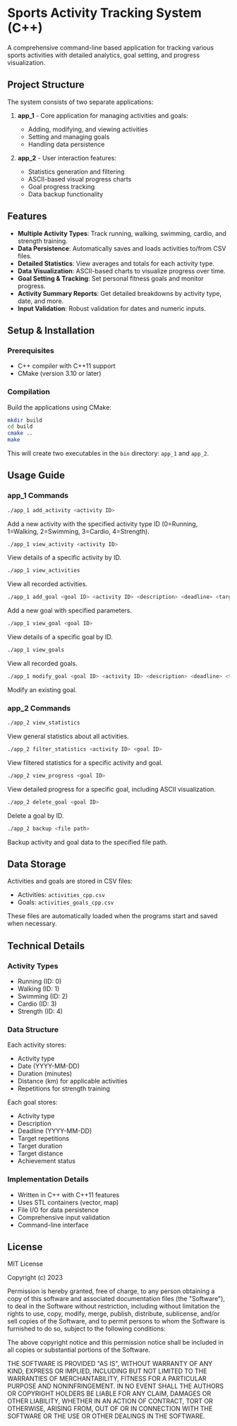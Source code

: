 # Sports Activity Tracking System (C++)

A comprehensive command-line based application for tracking various sports activities with detailed analytics, goal setting, and progress visualization.

## Project Structure

The system consists of two separate applications:

1. **app_1** - Core application for managing activities and goals:
   - Adding, modifying, and viewing activities
   - Setting and managing goals
   - Handling data persistence

2. **app_2** - User interaction features:
   - Statistics generation and filtering
   - ASCII-based visual progress charts
   - Goal progress tracking
   - Data backup functionality

## Features

- **Multiple Activity Types**: Track running, walking, swimming, cardio, and strength training.
- **Data Persistence**: Automatically saves and loads activities to/from CSV files.
- **Detailed Statistics**: View averages and totals for each activity type.
- **Data Visualization**: ASCII-based charts to visualize progress over time.
- **Goal Setting & Tracking**: Set personal fitness goals and monitor progress.
- **Activity Summary Reports**: Get detailed breakdowns by activity type, date, and more.
- **Input Validation**: Robust validation for dates and numeric inputs.

## Setup & Installation

### Prerequisites
- C++ compiler with C++11 support
- CMake (version 3.10 or later)

### Compilation
Build the applications using CMake:

```bash
mkdir build
cd build
cmake ..
make
```

This will create two executables in the `bin` directory: `app_1` and `app_2`.

## Usage Guide

### app_1 Commands

```bash
./app_1 add_activity <activity ID>
```
Add a new activity with the specified activity type ID (0=Running, 1=Walking, 2=Swimming, 3=Cardio, 4=Strength).

```bash
./app_1 view_activity <activity ID>
```
View details of a specific activity by ID.

```bash
./app_1 view_activities
```
View all recorded activities.

```bash
./app_1 add_goal <goal ID> <activity ID> <description> <deadline> <target repetitions> <target duration> <target distance>
```
Add a new goal with specified parameters.

```bash
./app_1 view_goal <goal ID>
```
View details of a specific goal by ID.

```bash
./app_1 view_goals
```
View all recorded goals.

```bash
./app_1 modify_goal <goal ID> <activity ID> <description> <deadline> <target repetitions> <target duration> <target distance>
```
Modify an existing goal.

### app_2 Commands

```bash
./app_2 view_statistics
```
View general statistics about all activities.

```bash
./app_2 filter_statistics <activity ID> <goal ID>
```
View filtered statistics for a specific activity and goal.

```bash
./app_2 view_progress <goal ID>
```
View detailed progress for a specific goal, including ASCII visualization.

```bash
./app_2 delete_goal <goal ID>
```
Delete a goal by ID.

```bash
./app_2 backup <file path>
```
Backup activity and goal data to the specified file path.

## Data Storage

Activities and goals are stored in CSV files:
- Activities: `activities_cpp.csv`
- Goals: `activities_goals_cpp.csv`

These files are automatically loaded when the programs start and saved when necessary.

## Technical Details

### Activity Types
- Running (ID: 0)
- Walking (ID: 1)
- Swimming (ID: 2)
- Cardio (ID: 3)
- Strength (ID: 4)

### Data Structure
Each activity stores:
- Activity type
- Date (YYYY-MM-DD)
- Duration (minutes)
- Distance (km) for applicable activities
- Repetitions for strength training

Each goal stores:
- Activity type
- Description
- Deadline (YYYY-MM-DD)
- Target repetitions
- Target duration
- Target distance
- Achievement status

### Implementation Details
- Written in C++ with C++11 features
- Uses STL containers (vector, map)
- File I/O for data persistence
- Comprehensive input validation
- Command-line interface

## License

MIT License

Copyright (c) 2023

Permission is hereby granted, free of charge, to any person obtaining a copy
of this software and associated documentation files (the "Software"), to deal
in the Software without restriction, including without limitation the rights
to use, copy, modify, merge, publish, distribute, sublicense, and/or sell
copies of the Software, and to permit persons to whom the Software is
furnished to do so, subject to the following conditions:

The above copyright notice and this permission notice shall be included in all
copies or substantial portions of the Software.

THE SOFTWARE IS PROVIDED "AS IS", WITHOUT WARRANTY OF ANY KIND, EXPRESS OR
IMPLIED, INCLUDING BUT NOT LIMITED TO THE WARRANTIES OF MERCHANTABILITY,
FITNESS FOR A PARTICULAR PURPOSE AND NONINFRINGEMENT. IN NO EVENT SHALL THE
AUTHORS OR COPYRIGHT HOLDERS BE LIABLE FOR ANY CLAIM, DAMAGES OR OTHER
LIABILITY, WHETHER IN AN ACTION OF CONTRACT, TORT OR OTHERWISE, ARISING FROM,
OUT OF OR IN CONNECTION WITH THE SOFTWARE OR THE USE OR OTHER DEALINGS IN THE
SOFTWARE. 